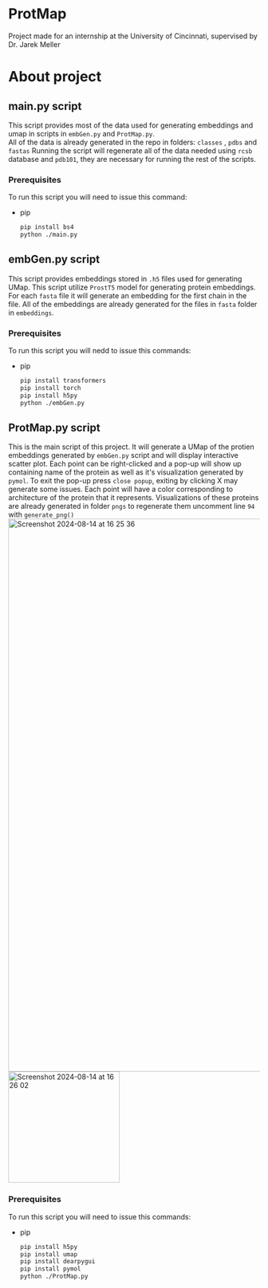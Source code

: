 # ProtMap <br>
Project made for an internship at the University of Cincinnati, supervised by Dr. Jarek Meller <br>

# About project <br>

## main.py script <br>
This script provides most of the data used for generating embeddings and umap in scripts in `embGen.py` and `ProtMap.py`. <br>
All of the data is already generated in the repo in folders: `classes` , `pdbs` and `fastas`
Running the script will regenerate all of the data needed using `rcsb` database and `pdb101`, they are necessary for running the rest of the scripts.

### Prerequisites <br>
To run this script you will need to issue this command:
* pip
  ```sh
  pip install bs4
  python ./main.py

## embGen.py script <br>
This script provides embeddings stored in `.h5` files used for generating UMap. This script utilize `ProstT5` model for generating protein embeddings. For each `fasta` file it will generate an embedding for the first chain in the file. All of the embeddings are already generated for the files in `fasta` folder in `embeddings`.

### Prerequisites <br>
To run this script you will nedd to issue this commands:
* pip
  ```sh
  pip install transformers
  pip install torch
  pip install h5py
  python ./embGen.py

## ProtMap.py script <br>
This is the main script of this project. It will generate a UMap of the protien embeddings generated by `embGen.py` script and will display interactive scatter plot. Each point can be right-clicked and a pop-up will show up containing name of the protein as well as it's visualization generated by `pymol`. To exit the pop-up press `close popup`, exiting by clicking X may generate some issues. Each point will have a color corresponding to architecture of the protein that it represents. Visualizations of these proteins are already generated in folder `pngs` to regenerate them uncomment line `94` with `generate_png()`
<img width="1109" alt="Screenshot 2024-08-14 at 16 25 36" src="https://github.com/user-attachments/assets/a9afa0e0-f8ba-4b5a-9637-533466a92c81">
<img width="223" alt="Screenshot 2024-08-14 at 16 26 02" src="https://github.com/user-attachments/assets/c58e2df8-bc04-49ad-8ece-a1e8d945b896">

### Prerequisites <br>
To run this script you will need to issue this commands:
* pip
  ```sh
  pip install h5py
  pip install umap
  pip install dearpygui
  pip install pymol
  python ./ProtMap.py
